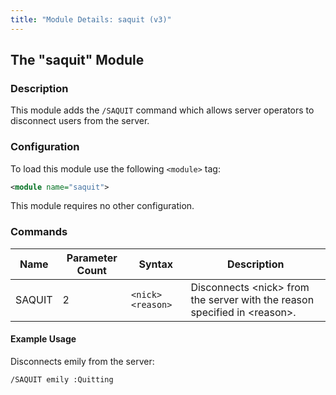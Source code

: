 ```yaml
---
title: "Module Details: saquit (v3)"
---
```


## The "saquit" Module

### Description

This module adds the `/SAQUIT` command which allows server operators to disconnect users from the server.

### Configuration

To load this module use the following `<module>` tag:

```xml
<module name="saquit">
```

This module requires no other configuration.

### Commands

Name   | Parameter Count | Syntax            | Description
------ | --------------- | ----------------- | -----------
SAQUIT | 2               | `<nick> <reason>` | Disconnects &lt;nick&gt; from the server with the reason specified in &lt;reason&gt;.

#### Example Usage

Disconnects emily from the server:

```plaintext
/SAQUIT emily :Quitting
```
